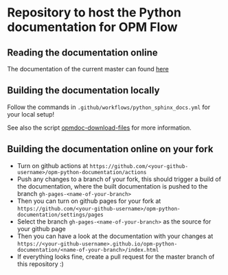 # Repository to host the Python documentation for OPM Flow

## Reading the documentation online

The documentation of the current master can found [here](https://opm.github.io/opm-python-documentation/master/index.html)

## Building the documentation locally
Follow the commands in `.github/workflows/python_sphinx_docs.yml` for your local setup!

See also the script [opmdoc-download-files](https://github.com/OPM/opm-python-documentation/blob/master/python/sphinx_docs/README.md) for more information.

## Building the documentation online on your fork
- Turn on github actions at `https://github.com/<your-github-username>/opm-python-documentation/actions`
- Push any changes to a branch of your fork, this should trigger a build of the documentation, where the built documentation is pushed to the branch `gh-pages-<name-of-your-branch>`
- Then you can turn on github pages for your fork at `https://github.com/<your-github-username>/opm-python-documentation/settings/pages`
- Select the branch `gh-pages-<name-of-your-branch>` as the source for your github page
- Then you can have a look at the documentation with your changes at `https://<your-github-username>.github.io/opm-python-documentation/<name-of-your-branch>/index.html`
- If everything looks fine, create a pull request for the master branch of this repository :)

